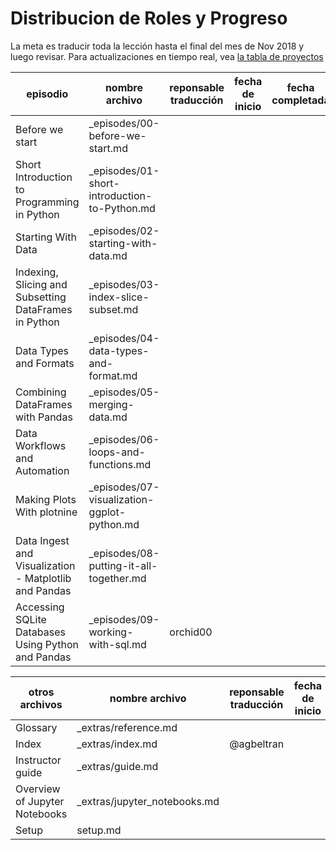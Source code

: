 # Distribucion de Roles y Progreso

La meta es traducir toda la lección hasta el final del mes de Nov 2018 y luego revisar. Para actualizaciones en tiempo real, vea [la tabla de proyectos](https://github.com/Carpentries-ES/python-ecology-lesson-es/projects/1)

episodio | nombre archivo | reponsable traducción | fecha de inicio | fecha completada
--- | --- | --- | --- | --- 
Before we start | _episodes/00-before-we-start.md |  |  | 
Short Introduction to Programming in Python | _episodes/01-short-introduction-to-Python.md |  |  | 
Starting With Data | _episodes/02-starting-with-data.md |  |  | 
Indexing, Slicing and Subsetting DataFrames in Python | _episodes/03-index-slice-subset.md |  |  | 
Data Types and Formats | _episodes/04-data-types-and-format.md |  |  | 
Combining DataFrames with Pandas | _episodes/05-merging-data.md |  |  | 
Data Workflows and Automation | _episodes/06-loops-and-functions.md |  |  | 
Making Plots With plotnine | _episodes/07-visualization-ggplot-python.md |  |  | 
Data Ingest and Visualization - Matplotlib and Pandas | _episodes/08-putting-it-all-together.md |  |  | 
Accessing SQLite Databases Using Python and Pandas | _episodes/09-working-with-sql.md | orchid00 |  | 


otros archivos | nombre archivo | reponsable traducción | fecha de inicio | fecha completada
---| --- | --- | --- | ---
Glossary | _extras/reference.md |  |  | 
Index | _extras/index.md | @agbeltran |  | 
Instructor guide | _extras/guide.md |  |  | 
Overview of Jupyter Notebooks | _extras/jupyter_notebooks.md |  |  | 
Setup | setup.md |  |  | 
